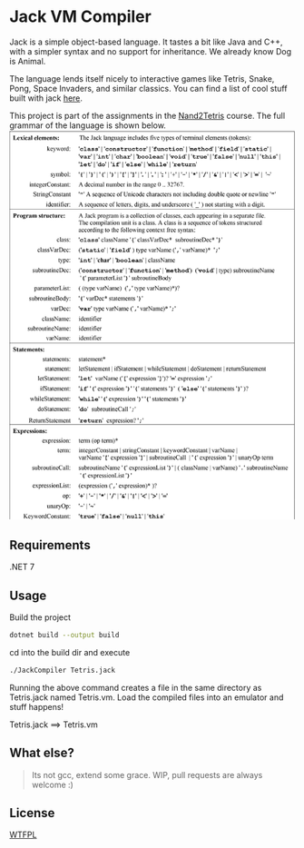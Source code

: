 # Jack VM Compiler
Jack is a simple object-based language. It tastes a bit like Java and C++, with a simpler syntax and no support for inheritance. We already know Dog is Animal.

The language lends itself nicely to interactive games like Tetris, Snake, Pong, Space
Invaders, and similar classics. You can find a list of cool stuff built with jack [here](https://www.nand2tetris.org/copy-of-talks).

This project is part of the assignments in the [Nand2Tetris](https://www.nand2tetris.org/) course. The full grammar of the language is shown below.
![Jack Language Grammar](/jack-language-complete-grammar.png)

## Requirements
.NET 7

## Usage

Build the project 

```bash
dotnet build --output build
```
cd into the build dir and execute
```bash
./JackCompiler Tetris.jack
```
Running the above command creates a file in the same directory as Tetris.jack named Tetris.vm. Load the compiled files into an emulator and stuff happens!

Tetris.jack ==> Tetris.vm

## What else?
> Its not gcc, extend some grace.
> WIP, pull requests are always welcome :)

## License
[WTFPL](http://www.wtfpl.net/)